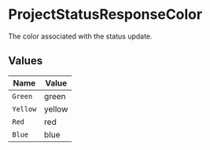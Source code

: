 # ProjectStatusResponseColor

The color associated with the status update.


## Values

| Name     | Value    |
| -------- | -------- |
| `Green`  | green    |
| `Yellow` | yellow   |
| `Red`    | red      |
| `Blue`   | blue     |